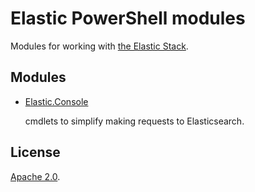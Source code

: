 # Elastic PowerShell modules

Modules for working with [the Elastic Stack](https://www.elastic.co/products/).

## Modules

- [Elastic.Console](Elastic.Console)

    cmdlets to simplify making requests to Elasticsearch.

## License

[Apache 2.0](LICENSE).